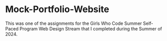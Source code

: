 # Mock-Portfolio-Website
This was one of the assignments for the Girls Who Code Summer Self-Paced Program Web Design Stream that I completed during the Summer of 2024.
